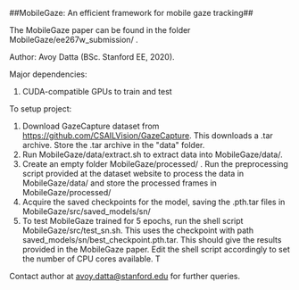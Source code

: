 ##MobileGaze: An efficient framework for mobile gaze tracking##

The MobileGaze paper can be found in the folder MobileGaze/ee267w_submission/ . 

Author: Avoy Datta (BSc. Stanford EE, 2020). 

Major dependencies:

1. CUDA-compatible GPUs to train and test

To setup project:

1. Download GazeCapture dataset from https://github.com/CSAILVision/GazeCapture. This downloads a .tar archive. Store the .tar archive in the "data" folder.
2. Run MobileGaze/data/extract.sh to extract data into MobileGaze/data/.
3. Create an empty folder MobileGaze/processed/ . Run the preprocessing script provided at the dataset website to process the data in MobileGaze/data/ and store the processed frames in MobileGaze/processed/ 
4. Acquire the saved checkpoints for the model, saving the .pth.tar files in MobileGaze/src/saved_models/sn/
5. To test MobileGaze trained for 5 epochs, run the shell script MobileGaze/src/test_sn.sh. This uses the checkpoint with path saved_models/sn/best_checkpoint.pth.tar. This should give the results provided in the MobileGaze paper. Edit the shell script accordingly to set the number of CPU cores available. T

Contact author at avoy.datta@stanford.edu for further queries. 
